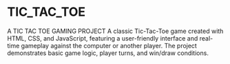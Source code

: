 # TIC_TAC_TOE
A TIC TAC TOE GAMING PROJECT
A classic Tic-Tac-Toe game created with HTML, CSS, and JavaScript, featuring a user-friendly interface and real-time gameplay against the computer or another player. The project demonstrates basic game logic, player turns, and win/draw conditions.
